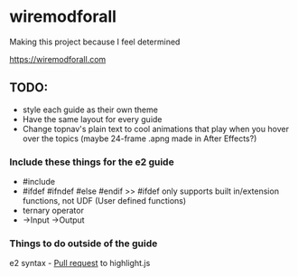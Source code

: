 # wiremodforall

Making this project because I feel determined

https://wiremodforall.com


## TODO:

* style each guide as their own theme
* Have the same layout for every guide
* Change topnav's plain text to cool animations that play when you hover over the topics (maybe 24-frame .apng made in After Effects?)

### Include these things for the e2 guide

* #include
* #ifdef #ifndef #else #endif >> #ifdef only supports built in/extension functions, not UDF (User defined functions)
* ternary operator
* ->Input ->Output

### Things to do outside of the guide

e2 syntax - [Pull request](https://github.com/isagalaev/highlight.js/pull/1558) to highlight.js
